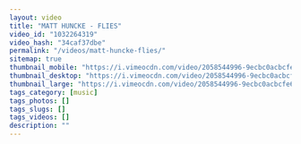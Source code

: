 ```yaml
---
layout: video
title: "MATT HUNCKE - FLIES"
video_id: "1032264319"
video_hash: "34caf37dbe"
permalink: "/videos/matt-huncke-flies/"
sitemap: true
thumbnail_mobile: "https://i.vimeocdn.com/video/2058544996-9ecbc0acbcfe68aa01b6fbe467f94695753f25af3cb1d9b73cd93e9ba615fa17-d_640x360?&r=pad&region=us"
thumbnail_desktop: "https://i.vimeocdn.com/video/2058544996-9ecbc0acbcfe68aa01b6fbe467f94695753f25af3cb1d9b73cd93e9ba615fa17-d_960x540?&r=pad&region=us"
thumbnail_large: "https://i.vimeocdn.com/video/2058544996-9ecbc0acbcfe68aa01b6fbe467f94695753f25af3cb1d9b73cd93e9ba615fa17-d_1280x720?&r=pad&region=us"
tags_category: [music]
tags_photos: []
tags_slugs: []
tags_videos: []
description: ""
---
```

